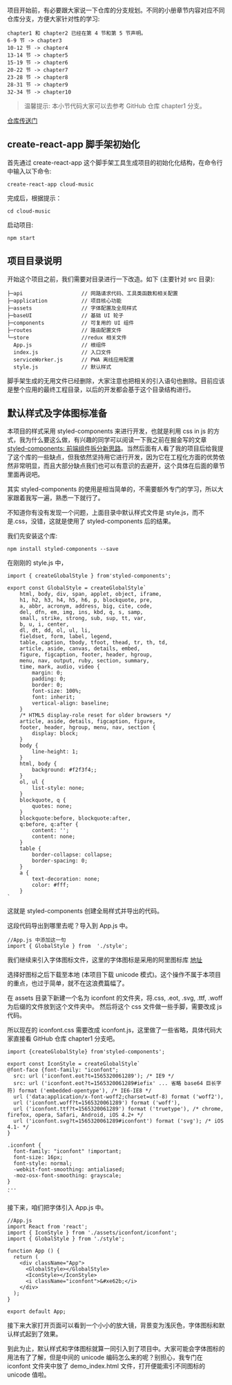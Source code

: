 项目开始前，有必要跟大家说一下仓库的分支规划。不同的小册章节内容对应不同仓库分支，方便大家针对性的学习:

```
chapter1 和 chapter2 已经在第 4 节和第 5 节声明。
6-9 节 -> chapter3
10-12 节 -> chapter4
13-14 节 -> chapter5
15-19 节 -> chapter6
20-22 节 -> chapter7
23-28 节 -> chapter8
28-31 节 -> chapter9
32-34 节 -> chapter10

```

> 温馨提示: 本小节代码大家可以去参考 GitHub 仓库 chapter1 分支。

[仓库传送门](https://github.com/sanyuan0704/react-cloud-music/tree/chapter1)

## create-react-app 脚手架初始化

首先通过 create-react-app 这个脚手架工具生成项目的初始化化结构，在命令行中输入以下命令:

```
create-react-app cloud-music

```

完成后，根据提示：

```
cd cloud-music

```

启动项目:

```
npm start

```

## 项目目录说明

开始这个项目之前，我们需要对目录进行一下改造。如下 (主要针对 src 目录):

```
├─api                   // 网路请求代码、工具类函数和相关配置
├─application           // 项目核心功能
├─assets                // 字体配置及全局样式
├─baseUI                // 基础 UI 轮子
├─components            // 可复用的 UI 组件
├─routes                // 路由配置文件
└─store                 //redux 相关文件
  App.js                // 根组件
  index.js              // 入口文件
  serviceWorker.js      // PWA 离线应用配置
  style.js              // 默认样式

```

脚手架生成的无用文件已经删除，大家注意也把相关的引入语句也删除。目前应该是整个应用的最终工程目录，以后的开发都会基于这个目录结构进行。

## 默认样式及字体图标准备

本项目的样式采用 styled-components 来进行开发，也就是利用 css in js 的方式，我为什么要这么做，有兴趣的同学可以阅读一下我之前在掘金写的文章 [styled-components: 前端组件拆分新思路](https://juejin.im/post/5d1ae68fe51d454f7230255d)。当然后面有人看了我的项目后给我提了这个库的一些缺点，但我依然坚持用它进行开发，因为它在工程化方面的优势依然非常明显，而且大部分缺点我们也可以有意识的去避开，这个具体在后面的章节里面再说吧。

其实 styled-components 的使用是相当简单的，不需要额外专门的学习，所以大家跟着我写一遍，熟悉一下就行了。

不知道你有没有发现一个问题，上面目录中默认样式文件是 style.js，而不是.css，没错，这就是使用了 styled-components 后的结果。

我们先安装这个库:

```
npm install styled-components --save

```

在刚刚的 style.js 中，

```
import { createGlobalStyle } from'styled-components';

export const GlobalStyle = createGlobalStyle`
	html, body, div, span, applet, object, iframe,
	h1, h2, h3, h4, h5, h6, p, blockquote, pre,
	a, abbr, acronym, address, big, cite, code,
	del, dfn, em, img, ins, kbd, q, s, samp,
	small, strike, strong, sub, sup, tt, var,
	b, u, i, center,
	dl, dt, dd, ol, ul, li,
	fieldset, form, label, legend,
	table, caption, tbody, tfoot, thead, tr, th, td,
	article, aside, canvas, details, embed, 
	figure, figcaption, footer, header, hgroup, 
	menu, nav, output, ruby, section, summary,
	time, mark, audio, video {
		margin: 0;
		padding: 0;
		border: 0;
		font-size: 100%;
		font: inherit;
		vertical-align: baseline;
	}
	/* HTML5 display-role reset for older browsers */
	article, aside, details, figcaption, figure, 
	footer, header, hgroup, menu, nav, section {
		display: block;
	}
	body {
		line-height: 1;
	}
	html, body {
		background: #f2f3f4;;
	}
	ol, ul {
		list-style: none;
	}
	blockquote, q {
		quotes: none;
	}
	blockquote:before, blockquote:after,
	q:before, q:after {
		content: '';
		content: none;
	}
	table {
		border-collapse: collapse;
		border-spacing: 0;
	}
	a {
		text-decoration: none;
		color: #fff;
	}
`

```

这就是 styled-components 创建全局样式并导出的代码。

这段代码导出到哪里去呢？导入到 App.js 中。

```
//App.js 中添加这一句
import { GlobalStyle } from  './style';

```

我们继续来引入字体图标文件，这里的字体图标是采用的阿里图标库 [地址](https://www.iconfont.cn/)

选择好图标之后下载至本地 (本项目下载 unicode 模式)。这个操作不属于本项目的重点，也过于简单，就不在这浪费篇幅了。

在 assets 目录下新建一个名为 iconfont 的文件夹，将.css, .eot, .svg, .ttf, .woff 为后缀的文件放到这个文件夹中。 然后将这个 css 文件做一些手脚，需要改成 js 代码。

所以现在的 iconfont.css 需要改成 iconfont.js，这里做了一些省略，具体代码大家直接看 GitHub 仓库 chapter1 分支吧。

```
import {createGlobalStyle} from'styled-components';

export const IconStyle = createGlobalStyle`
@font-face {font-family: "iconfont";
  src: url ('iconfont.eot?t=1565320061289'); /* IE9 */
  src: url ('iconfont.eot?t=1565320061289#iefix' ... 省略 base64 巨长字符) format ('embedded-opentype'), /* IE6-IE8 */
  url ('data:application/x-font-woff2;charset=utf-8) format ('woff2'),
  url ('iconfont.woff?t=1565320061289') format ('woff'),
  url ('iconfont.ttf?t=1565320061289') format ('truetype'), /* chrome, firefox, opera, Safari, Android, iOS 4.2+ */
  url ('iconfont.svg?t=1565320061289#iconfont') format ('svg'); /* iOS 4.1- */
}

.iconfont {
  font-family: "iconfont" !important;
  font-size: 16px;
  font-style: normal;
  -webkit-font-smoothing: antialiased;
  -moz-osx-font-smoothing: grayscale;
}
...
`

```

接下来，咱们把字体引入 App.js 中。

```
//App.js
import React from 'react';
import { IconStyle } from './assets/iconfont/iconfont';
import { GlobalStyle } from './style';

function App () {
  return (
    <div className="App">
      <GlobalStyle></GlobalStyle>
      <IconStyle></IconStyle>
      <i className="iconfont">&#xe62b;</i>
    </div>
  );
}

export default App;

```

接下来大家打开页面可以看到一个小小的放大镜，背景变为浅灰色，字体图标和默认样式起到了效果。

到此为止，默认样式和字体图标就算一同引入到了项目中。大家可能会字体图标的用法有了了解，但是中间的 unicode 编码怎么来的呢？别担心，我专门在 iconfont 文件夹中放了 demo\_index.html 文件，打开便能索引不同图标的 unicode 值啦。
